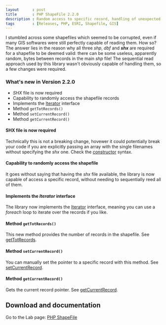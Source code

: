 ```yaml
---
layout      : post
title       : PHP ShapeFile 2.2.0
description : Random access to specific record, handling of unexpected bytes in the files and Iterator interface
tags        : [Releases, PHP, ESRI, Shapefile, GIS]
---
```


I stumbled across some shapefiles which seemed to be corrupted, even if many GIS softwares were still perfectly capable of reading them.
How so?
The answer lies in the reason why all three *shp*, *dbf* and ***shx*** are required for a shapefile to be deemed valid: there can be some useless, apparently random, bytes between records in the main *shp* file!
The sequential read approach used by this library wasn't obviously capable of handling them, so a few changes were required.


### What's new in Version 2.2.0
- *SHX* file is now required
- Capability to randomly access the shapefile records
- Implements the [Iterator](http://php.net/manual/en/class.iterator.php) interface
- Method `getTotRecords()`
- Method `setCurrentRecord()`
- Method `getCurrentRecord()`


#### SHX file is now required
Technically this is not a breaking change, hovewer it could potentially break your code if you are explicitly passing an array with the single filenames without specifying the *shx* one. Check the [constructor](/labs/php-shapefile#construct) syntax.

#### Capability to randomly access the shapefile
It goes without saying that having the *shx* file available, the library is now capable of access a specific record, without needing to sequentially reed all of them.

#### Implements the *Iterator* interface
The library now implements the [Iterator](http://php.net/manual/en/class.iterator.php) interface, meaning you can use a *foreach* loop to iterate over the records if you like.

#### Method `getTotRecords()`
This new method provides the number of records in the shapefile. See [getTotRecords](/labs/php-shapefile/#gettotrecords).

#### Method `setCurrentRecord()`
You can manually set the pointer to a specific record with this method. See [setCurrentRecord](/labs/php-shapefile/#setcurrentrecord).

#### Method `getCurrentRecord()`
Gets the current record pointer. See [getCurrentRecord](/labs/php-shapefile/#getcurrentrecord).



## Download and documentation

Go to the Lab page: [PHP ShapeFile](/labs/php-shapefile/)
